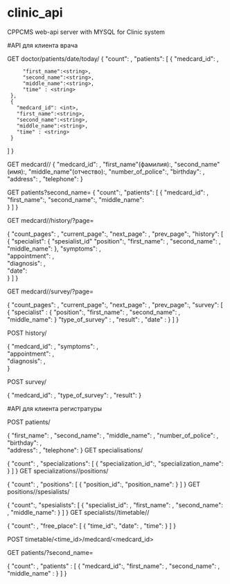 # clinic_api
CPPCMS web-api server with MYSQL for Clinic system

#API для клиента врача

GET	
doctor/patients/date/today/ 
{
  "count": <int>,
  "patients": [
     {
         "medcard_id": <int>,

         "first_name":<string>,
         "second_name":<string>,
         "middle_name":<string>,
         "time" : <string>
     },
     {
       "medcard_id": <int>,
       "first_name":<string>,
       "second_name":<string>,
       "middle_name":<string>,
       "time" : <string>
     }
  ]
}

GET	
medcard/<int>/
{
  "medcard_id": <int>,
  "first_name"(фамилия):<string>,
  "second_name"(имя):<string>,
  "middle_name"(отчество):<string>,
  "number_of_police":<string>,
  "birthday": <string>, 
  "address": <string>,
  "telephone": <string>
}


GET
patients?second_name=<string>
{
   "count":<int>,
   "patients": [
     {
       "medcard_id": <int>,
       "first_name":<string>, 
       "second_name":<string>, 
       "middle_name":<string>   
     }
   ]
}       

GET
medcard/<int>/history/?page=<int>

{
  "count_pages": <int>,
  "current_page":<int>,
  "next_page": <int>,
  "prev_page":<int>,
  "history": [
    {
      "specialist": {
         "spesialist_id"
         "position":<string>,
         "first_name": <string>,
         "second_name": <string>,
         "middle_name": <string>
      },
      "symptoms": <string>,          
      "appointment": <string>,       
      "diagnosis": <string>,         
      "date": <string>               
    }
  ]
}

GET
medcard/<int>/survey/?page=<int>

{
  "count_pages": <int>,
  "current_page":<int>,
  "next_page": <int>,
  "prev_page":<int>,
  "survey": [
    {
      "specialist" : {
        "position":<string>,
        "first_name": <string>,
        "second_name": <string>,
        "middle_name": <string>
      }
      "type_of_survey" : <string>,
      "result": <string>,
      "date" : <string>
    }
  ]
}

POST	history/

{
  "medcard_id": <string>,
  "symptoms": <string>,          
  "appointment": <string>,       
  "diagnosis": <string>,           
}

POST
survey/

{
  "medcard_id": <string>,
  "type_of_survey": <string>,
  "result": <string>
}

#API для клиента регистратуры

POST  patients/

{
   "first_name": <string>,
   "second_name": <string>,
   "middle_name": <string>,
   "number_of_police": <string>,
   "birthday": <string>,          
   "address": <string>,
   "telephone": <string>
} 
GET specialisations/

{
  "count": <int>,
  "specializations": [
    {
      "specialization_id":<int>,
      "specialization_name": <string>
     }
  ]
}
GET specializations/<int>/positions/

{
  "count": <int>,
  "positions": [
    {
      "position_id":<int>,
      "position_name": <stirng>
    }
   ]
}
GET positions/<int>/spesialists/

{
  "count":<int>,
  "spesialists": [
    {
      "specialist_id": <int>,
      "first_name": <stirng>,
      "second_name": <string>,
      "middle_name": <string>
    }
  ]
}
GET specialists/<int>/timetable/<date>/

{
  "count": <int>,
  "free_place": [
    {
      "time_id":<int>,
      "date": <string>,
      "time": <string>
    }
  ]
}

POST timetable/<time_id>/medcard/<medcard_id>

GET patients/?second_name=<string>

{
  "count": <int>,
  "patients" : [
    {
      "medcard_id":<int>,
      "first_name": <string>,
      "second_name": <string>,
      "middle_name" : <string>
    }
  ]
}
